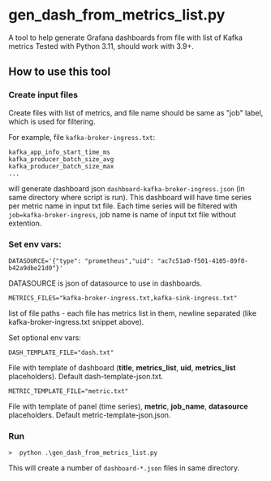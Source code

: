 # gen_dash_from_metrics_list.py

A tool to help generate Grafana dashboards from file with list of Kafka metrics
Tested with Python 3.11, should work with 3.9+.

## How to use this tool

### Create input files

Create files with list of metrics, and file name should be same as "job" label, which is used for filtering.

For example, file `kafka-broker-ingress.txt`:

```
kafka_app_info_start_time_ms
kafka_producer_batch_size_avg
kafka_producer_batch_size_max
...
```

will generate dashboard json `dashboard-kafka-broker-ingress.json` (in same directory where script is run). This dashboard will have time series per metric name in input txt file. Each time series will be filtered with `job=kafka-broker-ingress`, job name is name of input txt file without extention.

### Set env vars:

```
DATASOURCE='{"type": "prometheus","uid": "ac7c51a0-f501-4105-89f0-b42a9dbe21d0"}'
```

DATASOURCE is json of datasource to use in dashboards.

```
METRICS_FILES="kafka-broker-ingress.txt,kafka-sink-ingress.txt"
```

list of file paths - each file has metrics list in them, newline separated (like kafka-broker-ingress.txt snippet above).


Set optional env vars:

```
DASH_TEMPLATE_FILE="dash.txt"
```

File with template of dashboard (__title__, __metrics_list__, __uid__, __metrics_list__ placeholders).
Default dash-template-json.txt.

```
METRIC_TEMPLATE_FILE="metric.txt"
```

File with template of panel (time series), __metric__, __job_name__, __datasource__ placeholders.
Default metric-template-json.json.


### Run

```
>  python .\gen_dash_from_metrics_list.py
```

This will create a number of `dashboard-*.json` files in same directory.
